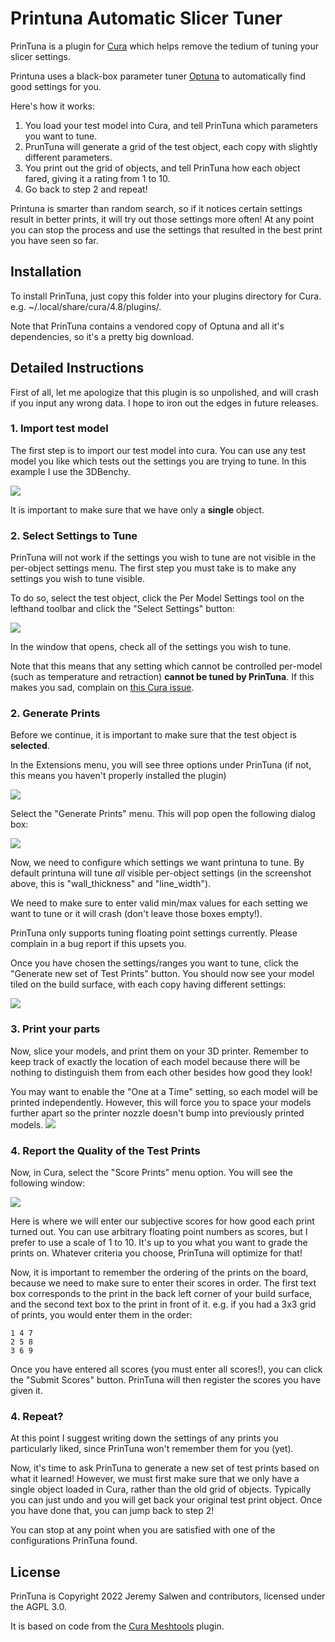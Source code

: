 # Printuna Automatic Slicer Tuner

PrinTuna is a plugin for [Cura](https://github.com/Ultimaker/Cura) which helps remove the tedium of tuning your slicer
settings.

Printuna uses a black-box parameter tuner [Optuna](https://optuna.readthedocs.io/en/stable/) to automatically find
good settings for you.

Here's how it works:

1. You load your test model into Cura, and tell PrinTuna which parameters you want to tune.
2. PrunTuna will generate a grid of the test object, each copy with slightly different parameters.
3. You print out the grid of objects, and tell PrinTuna how each object fared, giving it a rating from 1 to 10.
4. Go back to step 2 and repeat!

Printuna is smarter than random search, so if it notices certain settings result in better prints, it will try out those
settings more often!  At any point you can stop the process and use the settings that resulted in the best print you
have seen so far.


## Installation
To install PrinTuna, just copy this folder into your plugins directory for Cura. e.g. ~/.local/share/cura/4.8/plugins/.

Note that PrinTuna contains a vendored copy of Optuna and all it's dependencies, so it's a pretty big download.

## Detailed Instructions

First of all, let me apologize that this plugin is so unpolished, and will crash if you input any wrong data.
I hope to iron out the edges in future releases.

### 1. Import test model
The first step is to import our test model into cura. You can use any test model you like which tests out the settings
you are trying to tune.  In this example I use the 3DBenchy.

![](doc/benchy.png)

It is important to make sure that we have only a **single** object.

### 2. Select Settings to Tune

PrinTuna will not work if the settings you wish to tune are not visible in the per-object settings menu.  The first step
you must take is to make any settings you wish to tune visible.

To do so, select the test object, click the Per Model Settings tool on the lefthand toolbar and click the 
"Select Settings" button:

![](doc/perobject_settings.png)

In the window that opens, check all of the settings you wish to tune.  

Note that this means that any setting which cannot be controlled per-model (such as temperature and retraction) 
**cannot be tuned by PrinTuna**.  If this makes you sad, complain on [this Cura issue](https://github.com/Ultimaker/Cura/issues/3193).

### 2. Generate Prints
Before we continue, it is important to make sure that the test object is **selected**.

In the Extensions menu, you will see three options under PrinTuna (if not, this means you haven't properly installed the plugin)

![](doc/menu_options.png)

Select the "Generate Prints" menu.  This will pop open the following dialog box:

![](doc/generate_prints.png)

Now, we need to configure which settings we want printuna to tune. By default printuna will tune *all* visible
per-object settings (in the screenshot above, this is "wall_thickness" and "line_width").

We need to make sure to enter valid min/max values for each setting we want to tune or it will crash 
(don't leave those boxes empty!).

PrinTuna only supports tuning floating point settings currently. Please complain in a bug report if this upsets you.

Once you have chosen the settings/ranges you want to tune, click the "Generate new set of Test Prints" button. You
should now see your model tiled on the build surface, with each copy having different settings:

![](doc/benchy_grid.png)

### 3. Print your parts
Now, slice your models, and print them on your 3D printer.  Remember to keep track of exactly the location of each model
because there will be nothing to distinguish them from each other besides how good they look!

You may want to enable the "One at a Time" setting, so each model will be printed independently.  However, this will
force you to space your models further apart so the printer nozzle doesn't bump into previously printed models.
![](doc/one_at_a_time.png)

### 4. Report the Quality of the Test Prints
Now, in Cura, select the "Score Prints" menu option.  You will see the following window:

![](doc/score_prints.png)

Here is where we will enter our subjective scores for how good each print turned out.  You can use arbitrary floating
point numbers as scores, but I prefer to use a scale of 1 to 10.  It's up to you what you want to grade the prints on.
Whatever criteria you choose, PrinTuna will optimize for that!

Now, it is important to remember the ordering of the prints on the board, because we need to make sure to enter their
scores in order.  The first text box corresponds to the print in the back left corner of your build surface, and the
second text box to the print in front of it.  e.g. if you had a 3x3 grid of prints, you would enter them in the order:

```
1 4 7
2 5 8
3 6 9
```

Once you have entered all scores (you must enter all scores!), you can click the "Submit Scores" button.  PrinTuna will
then register the scores you have given it.

### 4. Repeat?
At this point I suggest writing down the settings of any prints you particularly liked, since PrinTuna won't remember
them for you (yet).

Now, it's time to ask PrinTuna to generate a new set of test prints based on what it learned!  However, we must first
make sure that we only have a single object loaded in Cura, rather than the old grid of objects.  Typically you can just
undo and you will get back your original test print object.  Once you have done that, you can jump back to step 2!

You can stop at any point when you are satisfied with one of the configurations PrinTuna found.


## License

PrinTuna is Copyright 2022 Jeremy Salwen and contributors, licensed under the AGPL 3.0.

It is based on code from the [Cura Meshtools](https://github.com/fieldOfView/Cura-MeshTools) plugin.